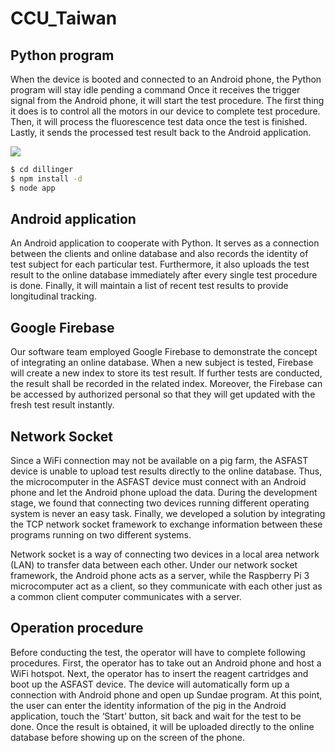 # CCU_Taiwan
## Python program
When the device is booted and connected to an Android phone, the Python program will stay idle pending a command Once it receives the trigger signal from the Android phone, it will start the test procedure. The first thing it does is to control all the motors in our device to complete test procedure. Then, it will process the fluorescence test data once the test is finished. Lastly, it sends the processed test result back to the Android application.

![](https://github.com/igemsoftware2019/CCU_Taiwan/blob/master/androidapp2.png)

```sh
$ cd dillinger
$ npm install -d
$ node app
```

## Android application

 An Android application to cooperate with Python. It serves as a connection between the clients and online database and also records the identity of test subject for each particular test. Furthermore, it also uploads the test result to the online database immediately after every single test procedure is done. Finally, it will maintain a list of recent test results to provide longitudinal tracking.
 
 
 ## Google Firebase
 
 Our software team employed Google Firebase to demonstrate the concept of integrating an online database. When a new subject is tested, Firebase will create a new index to store its test result. If further tests are conducted, the result shall be recorded in the related index. Moreover, the Firebase can be accessed by authorized personal so that they will get updated with the fresh test result instantly.
 
 ## Network Socket
 
 Since a WiFi connection may not be available on a pig farm, the ASFAST device is unable to upload test results directly to the online database. Thus, the microcomputer in the ASFAST device must connect with an Android phone and let the Android phone upload the data. During the development stage, we found that connecting two devices running different operating system is never an easy task. Finally, we developed a solution by integrating the TCP network socket framework to exchange information between these programs running on two different systems.

Network socket is a way of connecting two devices in a local area network (LAN) to transfer data between each other. Under our network socket framework, the Android phone acts as a server, while the Raspberry Pi 3 microcomputer act as a client, so they communicate with each other just as a common client computer communicates with a server.

## Operation procedure

Before conducting the test, the operator will have to complete following procedures. First, the operator has to take out an Android phone and host a WiFi hotspot. Next, the operator has to insert the reagent cartridges and boot up the ASFAST device. The device will automatically form up a connection with Android phone and open up Sundae program. At this point, the user can enter the identity information of the pig in the Android application, touch the ‘Start’ button, sit back and wait for the test to be done. Once the result is obtained, it will be uploaded directly to the online database before showing up on the screen of the phone.
